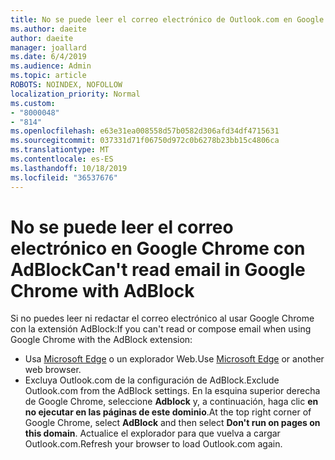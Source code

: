 ```yaml
---
title: No se puede leer el correo electrónico de Outlook.com en Google Chrome con AdBlock
ms.author: daeite
author: daeite
manager: joallard
ms.date: 6/4/2019
ms.audience: Admin
ms.topic: article
ROBOTS: NOINDEX, NOFOLLOW
localization_priority: Normal
ms.custom:
- "8000048"
- "814"
ms.openlocfilehash: e63e31ea008558d57b0582d306afd34df4715631
ms.sourcegitcommit: 037331d71f06750d972c0b6278b23bb15c4806ca
ms.translationtype: MT
ms.contentlocale: es-ES
ms.lasthandoff: 10/18/2019
ms.locfileid: "36537676"
---
```

# <a name="cant-read-email-in-google-chrome-with-adblock"></a><span data-ttu-id="79f79-102">No se puede leer el correo electrónico en Google Chrome con AdBlock</span><span class="sxs-lookup"><span data-stu-id="79f79-102">Can't read email in Google Chrome with AdBlock</span></span>

<span data-ttu-id="79f79-103">Si no puedes leer ni redactar el correo electrónico al usar Google Chrome con la extensión AdBlock:</span><span class="sxs-lookup"><span data-stu-id="79f79-103">If you can't read or compose email when using Google Chrome with the AdBlock extension:</span></span>

- <span data-ttu-id="79f79-104">Usa [Microsoft Edge](https://go.microsoft.com/fwlink/p/?linkid=2001503&amp;clcid=0x409) o un explorador Web.</span><span class="sxs-lookup"><span data-stu-id="79f79-104">Use [Microsoft Edge](https://go.microsoft.com/fwlink/p/?linkid=2001503&amp;clcid=0x409) or another web browser.</span></span>
- <span data-ttu-id="79f79-105">Excluya Outlook.com de la configuración de AdBlock.</span><span class="sxs-lookup"><span data-stu-id="79f79-105">Exclude Outlook.com from the AdBlock settings.</span></span> <span data-ttu-id="79f79-106">En la esquina superior derecha de Google Chrome, seleccione **Adblock** y, a continuación, haga clic **en no ejecutar en las páginas de este dominio**.</span><span class="sxs-lookup"><span data-stu-id="79f79-106">At the top right corner of Google Chrome, select **AdBlock** and then select **Don't run on pages on this domain**.</span></span> <span data-ttu-id="79f79-107">Actualice el explorador para que vuelva a cargar Outlook.com.</span><span class="sxs-lookup"><span data-stu-id="79f79-107">Refresh your browser to load Outlook.com again.</span></span>